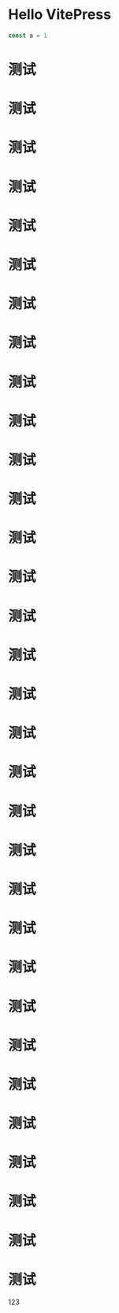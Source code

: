 # Hello VitePress

```js
const a = 1
```

# 测试

# 测试

# 测试

# 测试

# 测试

# 测试

# 测试

# 测试

# 测试

# 测试

# 测试

# 测试

# 测试

# 测试

# 测试

# 测试

# 测试

# 测试

# 测试

# 测试

# 测试

# 测试

# 测试

# 测试

# 测试

# 测试

# 测试

# 测试

# 测试

# 测试

# 测试

# 测试

123
